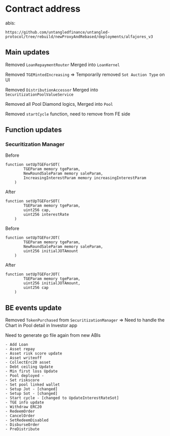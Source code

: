 # Contract address

abis:

```
https://github.com/untangledfinance/untangled-protocol/tree/rebuild/newProxyAndRebased/deployments/alfajores_v3
```

## Main updates

Removed
`LoanRepaymentRouter`
Merged into `LoanKernel`

Removed `TGEMintedIncreasing`
=> Temporarily removed `Sot Auction Type` on UI

Removed `DistributionAccessor` Merged into `SecuritizationPoolValueService`

Removed all Pool Diamond logics, Merged into `Pool`

Removed `startCycle` function, need to remove from FE side

## Function updates

### Securitization Manager

Before

```
function setUpTGEForSOT(
        TGEParam memory tgeParam,
        NewRoundSaleParam memory saleParam,
        IncreasingInterestParam memory increasingInterestParam
    )
```

After

```
function setUpTGEForSOT(
        TGEParam memory tgeParam,
        uint256 cap,
        uint256 interestRate
    )
```

Before

```
function setUpTGEForJOT(
        TGEParam memory tgeParam,
        NewRoundSaleParam memory saleParam,
        uint256 initialJOTAmount
    )
```

After

```
function setUpTGEForJOT(
        TGEParam memory tgeParam,
        uint256 initialJOTAmount,
        uint256 cap
    )
```

## BE events update

Removed `TokenPurchased` from `SecuritizationManager` => Need to handle the Chart in Pool detail in Investor app

Need to generate go file again from new ABIs

```
- Add Loan
- Asset repay
- Asset risk score update
- Asset writeoff
- CollectErc20 asset
- Debt ceiling Update
- Min first loss Update
- Pool deployed -
- Set riskscore
- Set pool linked wallet
- Setup Jot - [changed]
- Setup Sot - [changed]
- Start cycle - [changed to UpdateInterestRateSot]
- TGE info update
- Withdraw ERC20
- RedeemOrder
- CancelOrder
- SetRedeemDisabled
- DisburseOrder
- PreDistribute
```

